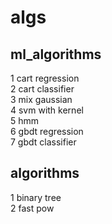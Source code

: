 # algs
## ml_algorithms
1 cart regression<br>
2 cart classifier<br>
3 mix gaussian<br>
4 svm with kernel<br>
5 hmm<br>
6 gbdt regression<br>
7 gbdt classifier<br>

## algorithms
1 binary tree<br>
2 fast pow<br>
